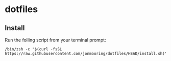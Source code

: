 # dotfiles

## Install

Run the folling script from your terminal prompt:

```
/bin/zsh -c "$(curl -fsSL https://raw.githubusercontent.com/jonmooring/dotfiles/HEAD/install.sh)"
```
